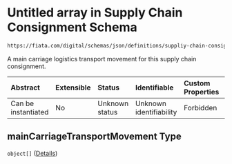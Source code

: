 # Untitled array in Supply Chain Consignment Schema

```txt
https://fiata.com/digital/schemas/json/definitions/suppliy-chain-consignment.schema.json#/properties/mainCarriageTransportMovement
```

A main carriage logistics transport movement for this supply chain consignment.

| Abstract            | Extensible | Status         | Identifiable            | Custom Properties | Additional Properties | Access Restrictions | Defined In                                                                                                                      |
| :------------------ | :--------- | :------------- | :---------------------- | :---------------- | :-------------------- | :------------------ | :------------------------------------------------------------------------------------------------------------------------------ |
| Can be instantiated | No         | Unknown status | Unknown identifiability | Forbidden         | Allowed               | none                | [supply-chain-consignment.schema.json*](../tooling/out/definitions/supply-chain-consignment.schema.json "open original schema") |

## mainCarriageTransportMovement Type

`object[]` ([Details](supply-chain-consignment-defs-logisticstransportmeans.md))
